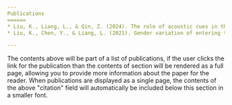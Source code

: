 ```yaml
---
Publications
======
* Liu, K., Liang, L., & Qin, Z. (2024). The role of acoustic cues in the production of checked-unchecked merging tones from the Qixian Jin dialect. The Journal of the Acoustical Society of America Express Letters, 4(12), 125202.
* Liu, K., Chen, Y., & Liang, L. (2021). Gender variation of entering tone in Tongcheng dialect, Experimental Linguistics, 10(2), 64-68.

---
```

The contents above will be part of a list of publications, if the user clicks the link for the publication than the contents of section will be rendered as a full page, allowing you to provide more information about the paper for the reader. When publications are displayed as a single page, the contents of the above "citation" field will automatically be included below this section in a smaller font.
